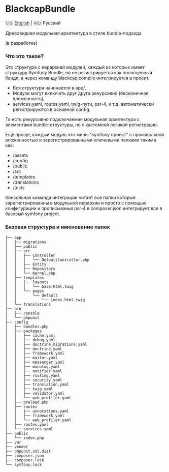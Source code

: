 # BlackcapBundle

🇺🇸 [English](README.md) | 🇷🇺 Русский

Древовидная модульная архитектура в стиле bundle-подхода

(в разработке)

### Что это такое?

Это структура c иерархией модулей, каждый из которых имеет структуру Symfony Bundle, но не регистрируется как полноценный бандл, а через команду blackcap:compile интегрируется в проект.

- Вся структура начинается в app/,
- Модули могут включать друг друга рекурсивно (бесконечная вложенность),
- services.yaml, routes.yaml, twig-пути, psr-4, и т.д. автоматически регистрируются в основной config.

То есть рекурсивно подключаемая модульная архитектура с элементами bundle-структуры, но с кастомной логикой регистрации.

Ещё проще, каждый модуль это мини-"symfony проект" с произвольной вложенностью и зарегистрированными ключевыми папками такими как:
 - /assets
 - /config
 - /public
 - /src
 - /templates
 - /translations
 - /tests

Консольная команда интеграции читает все папки которые зарегистрированны в модульной иерархии и просто с помощью конфигурации и прописыванья psr-4 в composer.json интегрирует все в базовый symfony project.

### Базовая структура и именование папок
```
├── app
│   ├── migrations
│   ├── public
│   ├── src
│   │   ├── Controller
│   │   │   └── DefaultController.php
│   │   ├── Entity
│   │   ├── Repository
│   │   └── Kernel.php
│   ├── templates
│   │   ├── layouts
│   │   │   └── base.html.twig
│   │   └── pages
│   │       └── default
│   │           └── index.html.twig
│   └── translations
├── bin
│   ├── console
│   └── phpunit
├── config
│   ├── bundles.php
│   ├── packages
│   │   ├── cache.yaml
│   │   ├── debug.yaml
│   │   ├── doctrine_migrations.yaml
│   │   ├── doctrine.yaml
│   │   ├── framework.yaml
│   │   ├── mailer.yaml
│   │   ├── messenger.yaml
│   │   ├── monolog.yaml
│   │   ├── notifier.yaml
│   │   ├── routing.yaml
│   │   ├── security.yaml
│   │   ├── translation.yaml
│   │   ├── twig.yaml
│   │   ├── validator.yaml
│   │   └── web_profiler.yaml
│   ├── preload.php
│   ├── routes
│   │   ├── annotations.yaml
│   │   ├── framework.yaml
│   │   └── web_profiler.yaml
│   ├── routes.yaml
│   └── services.yaml
├── public
│   └── index.php
├── var
├── vendor
├── phpunit.xml.dist
├── composer.json
├── composer.lock
└── symfony.lock
```